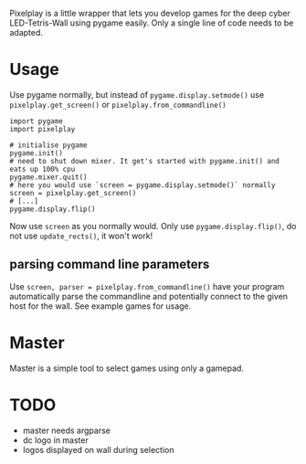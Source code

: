 Pixelplay is a little wrapper that lets you develop games for the 
deep cyber LED-Tetris-Wall using pygame easily. Only a single line of 
code needs to be adapted.

# Usage
Use pygame normally, but instead of `pygame.display.setmode()` use 
`pixelplay.get_screen()` or `pixelplay.from_commandline()`

    import pygame
    import pixelplay

    # initialise pygame    
    pygame.init()
    # need to shut down mixer. It get's started with pygame.init() and eats up 100% cpu
    pygame.mixer.quit()
    # here you would use `screen = pygame.display.setmode()` normally
    screen = pixelplay.get_screen()
    # [...]
    pygame.display.flip()
    
Now use `screen` as you normally would. Only use `pygame.display.flip()`, 
do not use `update_rects()`, it won't work!


## parsing command line parameters
Use `screen, parser = pixelplay.from_commandline()` have your program 
automatically parse the commandline and potentially connect to the 
given host for the wall. See example games for usage.


# Master
Master is a simple tool to select games using only a gamepad.

# TODO
* master needs argparse
* dc logo in master
* logos displayed on wall during selection
